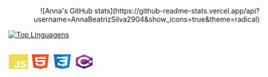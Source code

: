 <div align="right">
![Anna's GitHub stats](https://github-readme-stats.vercel.app/api?username=AnnaBeatrizSilva2904&show_icons=true&theme=radical)
</div>

[![Top Linguagens](https://github-readme-stats.vercel.app/api/top-langs/?username=AnnaBeatrizSilva2904&layout=compact&show_icons=true&theme=radical)](https://github.com/AnnaBeatrizSilva2904/github-readme-stats)

<div style="display: inline_block"><br>
  <img align="center" alt="Anna-Js" height="30" width="40" src="https://raw.githubusercontent.com/devicons/devicon/master/icons/javascript/javascript-plain.svg">
  <img align="center" alt="Anna-HTML" height="30" width="40" src="https://raw.githubusercontent.com/devicons/devicon/master/icons/html5/html5-original.svg">
  <img align="center" alt="Anna-CSS" height="30" width="40" src="https://raw.githubusercontent.com/devicons/devicon/master/icons/css3/css3-original.svg">
  <img align="center" alt="Anna-Csharp" height="30" width="40" src="https://raw.githubusercontent.com/devicons/devicon/master/icons/csharp/csharp-original.svg">
</div>



